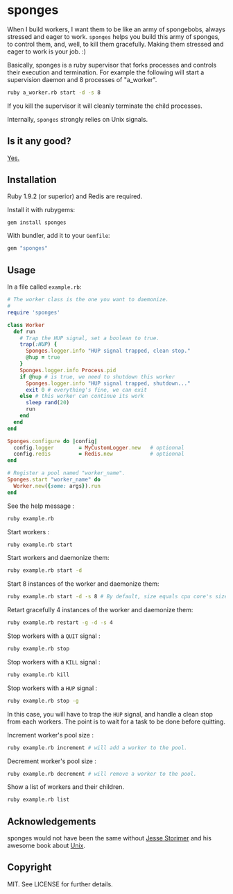 # sponges

When I build workers, I want them to be like an army of spongebobs, always
stressed and eager to work. `sponges` helps you build this army of sponges, to
control them, and, well, to kill them gracefully. Making them stressed and eager
to work is your job. :)

Basically, sponges is a ruby supervisor that forks processes and controls their
execution and termination. For example the following will start a supervision 
daemon and 8 processes of  "a_worker". 
```bash
ruby a_worker.rb start -d -s 8
```
If you kill the supervisor it will cleanly
terminate the child processes.

Internally, `sponges` strongly relies on Unix signals.

## Is it any good?

[Yes.](http://news.ycombinator.com/item?id=3067434)

## Installation

Ruby 1.9.2 (or superior) and Redis are required.

Install it with rubygems:

    gem install sponges

With bundler, add it to your `Gemfile`:

``` ruby
gem "sponges"
```

## Usage
In a file called `example.rb`:

``` ruby
# The worker class is the one you want to daemonize.
#
require 'sponges'

class Worker
  def run
    # Trap the HUP signal, set a boolean to true.
    trap(:HUP) {
      Sponges.logger.info "HUP signal trapped, clean stop."
      @hup = true
    }
    Sponges.logger.info Process.pid
    if @hup # is true, we need to shutdown this worker
      Sponges.logger.info "HUP signal trapped, shutdown..."
      exit 0 # everything's fine, we can exit
    else # this worker can continue its work
      sleep rand(20)
      run
    end
  end
end

Sponges.configure do |config|
  config.logger        = MyCustomLogger.new   # optionnal
  config.redis         = Redis.new            # optionnal
end

# Register a pool named "worker_name".
Sponges.start "worker_name" do
  Worker.new({some: args}).run
end
```
See the help message :
``` bash
ruby example.rb
```

Start workers :
``` bash
ruby example.rb start
```

Start workers and daemonize them:
``` bash
ruby example.rb start -d
```

Start 8 instances of the worker and daemonize them:
``` bash
ruby example.rb start -d -s 8 # By default, size equals cpu core's size.
```

Retart gracefully 4 instances of the worker and daemonize them:
``` bash
ruby example.rb restart -g -d -s 4
```

Stop workers with a `QUIT` signal :
``` bash
ruby example.rb stop
```

Stop workers with a `KILL` signal :
``` bash
ruby example.rb kill
```

Stop workers with a `HUP` signal :
``` bash
ruby example.rb stop -g
```
In this case, you will have to trap the `HUP` signal, and handle a clean stop
from each workers. The point is to wait for a task to be done before quitting.

Increment worker's pool size :
``` bash
ruby example.rb increment # will add a worker to the pool.
```

Decrement worker's pool size :
``` bash
ruby example.rb decrement # will remove a worker to the pool.
```

Show a list of workers and their children.
``` bash
ruby example.rb list
```

## Acknowledgements

sponges would not have been the same without [Jesse
Storimer](https://github.com/jstorimer) and his awesome book about
[Unix](http://workingwithunixprocesses.com/).

## Copyright

MIT. See LICENSE for further details.
